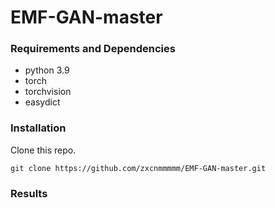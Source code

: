# EMF-GAN-master

### Requirements and Dependencies
- python 3.9
- torch 
- torchvision
- easydict

### Installation

Clone this repo.
```
git clone https://github.com/zxcnmmmmm/EMF-GAN-master.git
```

### Results
